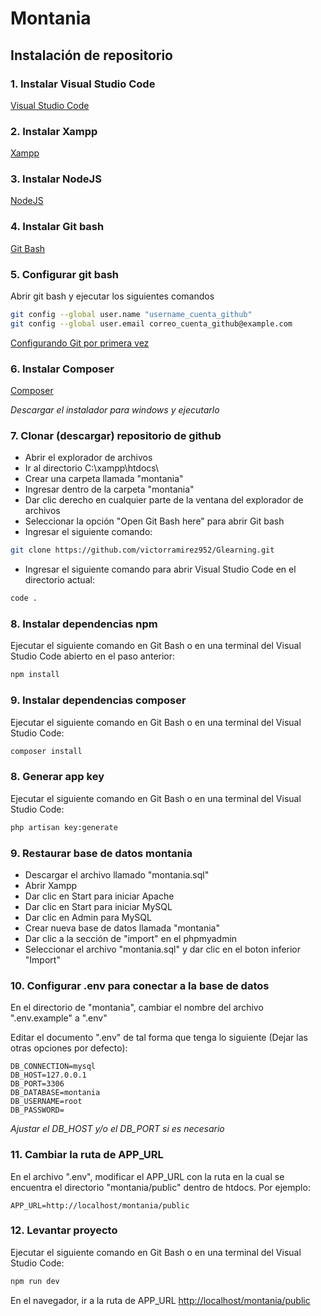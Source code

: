 # Montania
## Instalación de repositorio

### 1. Instalar Visual Studio Code
[Visual Studio Code](https://code.visualstudio.com/download)



### 2. Instalar Xampp
[Xampp](https://www.apachefriends.org/es/download.html)

### 3. Instalar NodeJS
[NodeJS](https://nodejs.org/en/download/current)

### 4. Instalar Git bash
[Git Bash](https://git-scm.com/downloads)

### 5. Configurar git bash
Abrir git bash y ejecutar los siguientes comandos
```bash
git config --global user.name "username_cuenta_github"
git config --global user.email correo_cuenta_github@example.com
```

[Configurando Git por primera vez](https://git-scm.com/book/es/v2/Inicio---Sobre-el-Control-de-Versiones-Configurando-Git-por-primera-vez)

### 6. Instalar Composer
[Composer](https://getcomposer.org/download/)

*Descargar el instalador para windows y ejecutarlo*

### 7. Clonar (descargar) repositorio de github
- Abrir el explorador de archivos
- Ir al directorio C:\xampp\htdocs\
- Crear una carpeta llamada "montania"
- Ingresar dentro de la carpeta "montania"
- Dar clic derecho en cualquier parte de la ventana del explorador de archivos
- Seleccionar la opción "Open Git Bash here" para abrir Git bash
- Ingresar el siguiente comando:
```bash
git clone https://github.com/victorramirez952/Glearning.git
````
- Ingresar el siguiente comando para abrir Visual Studio Code en el directorio actual:
```bash
code .
```

### 8. Instalar dependencias npm
Ejecutar el siguiente comando en Git Bash o en una terminal del Visual Studio Code abierto en el paso anterior:
```bash
npm install
```

### 9. Instalar dependencias composer
Ejecutar el siguiente comando en Git Bash o en una terminal del Visual Studio Code:
```bash
composer install
```

### 8. Generar app key
Ejecutar el siguiente comando en Git Bash o en una terminal del Visual Studio Code:
```bash
php artisan key:generate
```

### 9. Restaurar base de datos montania
- Descargar el archivo llamado "montania.sql"
- Abrir Xampp
- Dar clic en Start para iniciar Apache
- Dar clic en Start para iniciar MySQL
- Dar clic en Admin para MySQL
- Crear nueva base de datos llamada "montania"
- Dar clic a la sección de "import" en el phpmyadmin
- Seleccionar el archivo "montania.sql" y dar clic en el boton inferior "Import"

### 10. Configurar .env para conectar a la base de datos

En el directorio de "montania", cambiar el nombre del archivo ".env.example" a ".env"

Editar el documento ".env" de tal forma que tenga lo siguiente (Dejar las otras opciones por defecto):
```
DB_CONNECTION=mysql
DB_HOST=127.0.0.1
DB_PORT=3306
DB_DATABASE=montania
DB_USERNAME=root
DB_PASSWORD=
```

*Ajustar el DB_HOST y/o el DB_PORT si es necesario*

### 11. Cambiar la ruta de APP_URL
En el archivo ".env", modificar el APP_URL con la ruta en la cual se encuentra el directorio "montania/public" dentro de htdocs. Por ejemplo:
```
APP_URL=http://localhost/montania/public
```

### 12. Levantar proyecto
Ejecutar el siguiente comando en Git Bash o en una terminal del Visual Studio Code:
```bash
npm run dev
```

En el navegador, ir a la ruta de APP_URL
[http://localhost/montania/public](https://youtu.be/dQw4w9WgXcQ?si=zqZeX9w1nFcJ9zYC)


